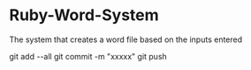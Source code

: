 # Ruby-Word-System

The system that creates a word file based on the inputs entered

git add --all
git commit -m "xxxxx"
git push
